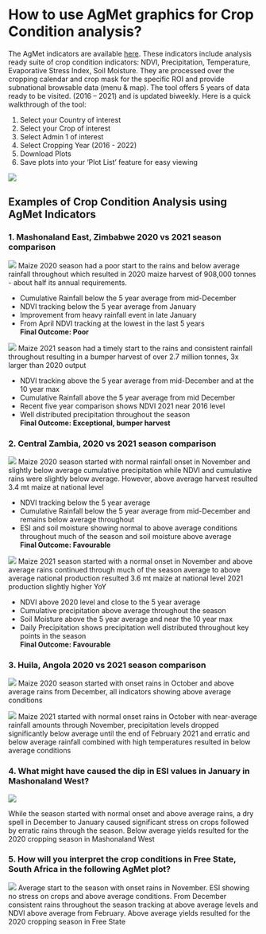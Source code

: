 # How to use AgMet graphics for Crop Condition analysis?

The AgMet indicators are available [here](https://cropmonitor.org/tools/agmet/
). These indicators include analysis ready suite of crop condition indicators: NDVI, Precipitation, Temperature, 
Evaporative Stress Index, Soil Moisture. They are processed over the cropping calendar and crop mask for the specific ROI and provide subnational browsable data (menu & map). 
The tool offers 5 years of data ready to be visited. (2016 – 2021) and is updated biweekly. Here is a quick walkthrough of the tool:

1. Select your Country of interest 
2. Select your Crop of interest 
3. Select Admin 1 of interest 
4. Select Cropping Year (2016 - 2022)
5. Download Plots  
6. Save plots into your ‘Plot List’ feature for easy viewing

![](../../images/agmet/agmet_walkthrough.png)

## Examples of Crop Condition Analysis using AgMet Indicators

### 1. Mashonaland East, Zimbabwe 2020 vs 2021 season comparison 

![](../../images/agmet/GAUL_Zimbabwe_Mashonaland_East_Maize_1_2020.png)
Maize 2020 season had a poor start to the rains and below average rainfall throughout which resulted in 2020 maize harvest of 908,000 tonnes - about half its annual requirements.   
* Cumulative Rainfall below the 5 year average from mid-December
* NDVI tracking below the 5 year average from January 
* Improvement from heavy rainfall event in late January
* From April NDVI tracking at the lowest in the last 5 years  
**Final Outcome: Poor**

![](../../images/agmet/GAUL_Zimbabwe_Mashonaland_East_Maize_1_2021.png)
Maize 2021 season had a timely start to the rains and consistent rainfall throughout resulting in a bumper harvest of over 2.7 million tonnes, 3x larger than 2020 output

* NDVI tracking above the 5 year average from mid-December and at the 10 year max
* Cumulative Rainfall above the 5 year average from mid December 
* Recent five year comparison shows NDVI  2021 near 2016 level 
* Well distributed precipitation throughout the season  
**Final Outcome: Exceptional, bumper harvest**


### 2. Central Zambia, 2020 vs 2021 season comparison

![](../../images/agmet/GAUL_Zambia_Central_Maize_1_2020.png)
Maize 2020 season started with normal rainfall onset in November and slightly below average cumulative precipitation while NDVI and cumulative rains were slightly below average. However, above average harvest resulted 3.4 mt maize at national level
* NDVI tracking below the 5 year average 
* Cumulative Rainfall below the 5 year average from mid-December and remains below average throughout 
* ESI and soil moisture showing normal to above average conditions throughout much of the season and soil moisture above average   
**Final Outcome: Favourable**

![](../../images/agmet/GAUL_Zambia_Central_Maize_1_2021.png)
Maize 2021 season started with a normal onset in November and above average rains continued through much of the season average to above average national production resulted 3.6 mt maize at national level 
2021 production slightly higher YoY
* NDVI above 2020 level and close to the 5 year average
* Cumulative precipitation above average throughout the season 
* Soil Moisture above the 5 year average and near the 10 year max
* Daily Precipitation  shows precipitation well distributed throughout key points in the season  
**Final Outcome: Favourable** 

### 3. Huila, Angola 2020 vs 2021 season comparison
![](../../images/agmet/GAUL_Angola_Huila_Maize_1_2020.png)
Maize 2020 season started with onset rains in October and above average rains from December, all indicators showing above average conditions

![](../../images/agmet/GAUL_Angola_Huila_Maize_1_2021.png)
Maize 2021 started with normal onset rains in October with near-average rainfall amounts through November, precipitation levels dropped significantly below average until the end of February 2021 and erratic and below average rainfall combined with high temperatures resulted in below average conditions 

### 4. What might have caused the dip in ESI values in January in Mashonaland West?
![](../../images/agmet/GAUL_Zimbabwe_Mashonaland_West_Maize_1_2020.png)

While the season started with normal onset and above average rains, a dry spell in December to January caused significant stress on crops followed by erratic rains through the season. Below average yields resulted for the 2020 cropping season in Mashonaland West

### 5. How will you interpret the crop conditions in Free State, South Africa in the following AgMet plot?

![](../../images/agmet/GAUL_South_Africa_Free_State_Maize_1_2020.png)
Average start to the season with onset rains in November. ESI showing no stress on crops and above average conditions. From December consistent rains throughout the season tracking at above average levels and NDVI above average from February. Above average yields resulted for the 2020 cropping season in Free State 
